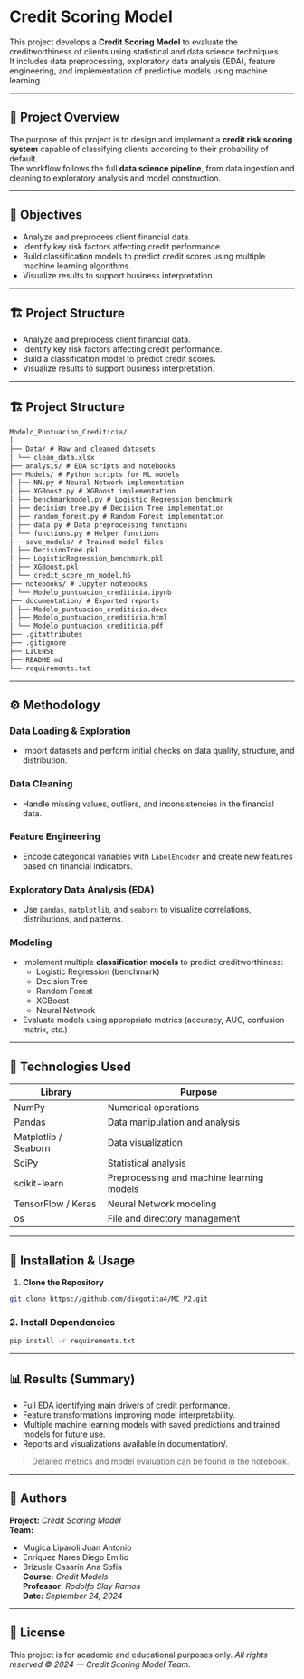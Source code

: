# Credit Scoring Model

This project develops a **Credit Scoring Model** to evaluate the creditworthiness of clients using statistical and data science techniques.  
It includes data preprocessing, exploratory data analysis (EDA), feature engineering, and implementation of predictive models using machine learning.

---

## 🧠 Project Overview

The purpose of this project is to design and implement a **credit risk scoring system** capable of classifying clients according to their probability of default.  
The workflow follows the full **data science pipeline**, from data ingestion and cleaning to exploratory analysis and model construction.

---

## 🎯 Objectives

- Analyze and preprocess client financial data.  
- Identify key risk factors affecting credit performance.  
- Build classification models to predict credit scores using multiple machine learning algorithms.  
- Visualize results to support business interpretation.  

---

## 🏗️ Project Structure

- Analyze and preprocess client financial data.  
- Identify key risk factors affecting credit performance.  
- Build a classification model to predict credit scores.  
- Visualize results to support business interpretation.  

---

## 🏗️ Project Structure

```markdown
Modelo_Puntuacion_Crediticia/
│
├── Data/ # Raw and cleaned datasets
│ └── clean_data.xlsx
├── analysis/ # EDA scripts and notebooks
├── Models/ # Python scripts for ML models
│ ├── NN.py # Neural Network implementation
│ ├── XGBoost.py # XGBoost implementation
│ ├── benchmarkmodel.py # Logistic Regression benchmark
│ ├── decision_tree.py # Decision Tree implementation
│ ├── random_forest.py # Random Forest implementation
│ ├── data.py # Data preprocessing functions
│ └── functions.py # Helper functions
├── save_models/ # Trained model files
│ ├── DecisionTree.pkl
│ ├── LogisticRegression_benchmark.pkl
│ ├── XGBoost.pkl
│ └── credit_score_nn_model.h5
├── notebooks/ # Jupyter notebooks
│ └── Modelo_puntuacion_crediticia.ipynb
├── documentation/ # Exported reports
│ ├── Modelo_puntuacion_crediticia.docx
│ ├── Modelo_puntuacion_crediticia.html
│ └── Modelo_puntuacion_crediticia.pdf
├── .gitattributes
├── .gitignore
├── LICENSE
├── README.md
└── requirements.txt
```

---

## ⚙️ Methodology

### Data Loading & Exploration
- Import datasets and perform initial checks on data quality, structure, and distribution.  

### Data Cleaning
- Handle missing values, outliers, and inconsistencies in the financial data.  

### Feature Engineering
- Encode categorical variables with `LabelEncoder` and create new features based on financial indicators.  

### Exploratory Data Analysis (EDA)
- Use `pandas`, `matplotlib`, and `seaborn` to visualize correlations, distributions, and patterns.  

### Modeling
- Implement multiple **classification models** to predict creditworthiness:
  - Logistic Regression (benchmark)
  - Decision Tree
  - Random Forest
  - XGBoost
  - Neural Network
- Evaluate models using appropriate metrics (accuracy, AUC, confusion matrix, etc.)  

---

## 🧩 Technologies Used

| Library               | Purpose                                    |
|-----------------------|--------------------------------------------|
| NumPy                 | Numerical operations                        |
| Pandas                | Data manipulation and analysis              |
| Matplotlib / Seaborn  | Data visualization                          |
| SciPy                 | Statistical analysis                        |
| scikit-learn          | Preprocessing and machine learning models   |
| TensorFlow / Keras    | Neural Network modeling                     |
| os                    | File and directory management               |

---

## 🚀 Installation & Usage

1. **Clone the Repository**
```bash
git clone https://github.com/diegotita4/MC_P2.git
```

### 2. Install Dependencies
```bash
pip install -r requirements.txt
```

---

## 📊 Results (Summary)
- Full EDA identifying main drivers of credit performance.   
- Feature transformations improving model interpretability.   
- Multiple machine learning models with saved predictions and trained models for future use.   
- Reports and visualizations available in documentation/.   
> Detailed metrics and model evaluation can be found in the notebook.

---

## 👥 Authors
**Project:** _Credit Scoring Model_   
**Team:**
- Mugica Liparoli Juan Antonio
- Enríquez Nares Diego Emilio
- Brizuela Casarín Ana Sofía   
**Course:** _Credit Models_   
**Professor:** _Rodolfo Slay Ramos_   
**Date:** _September 24, 2024_   

---

## 🪪 License
This project is for academic and educational purposes only.
_All rights reserved © 2024 — Credit Scoring Model Team._
